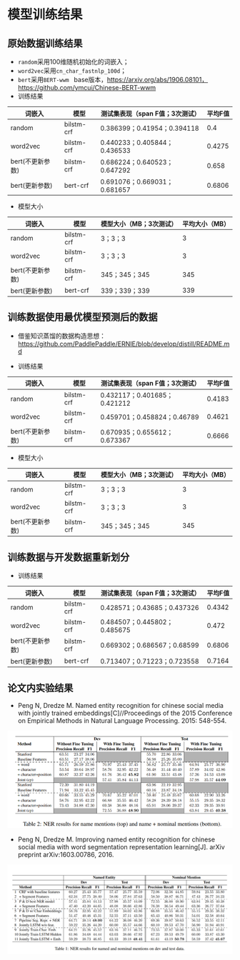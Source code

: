 # 模型训练结果

## 原始数据训练结果

- `random`采用100维随机初始化的词嵌入；
- `word2vec`采用`cn_char_fastnlp_100d`；
- `bert`采用`BERT-wwm `  base版本，https://arxiv.org/abs/1906.08101，https://github.com/ymcui/Chinese-BERT-wwm
- 训练结果

| 词嵌入           | 模型       | 测试集表现（span F值；3次测试） | 平均F值 |
| ---------------- | ---------- | ------------------------------- | ------- |
| random           | bilstm-crf | 0.386399；0.41954；0.394118     | 0.4     |
| word2vec         | bilstm-crf | 0.440233；0.405844；0.436533    | 0.4275  |
| bert(不更新参数) | bilstm-crf | 0.686224；0.640523；0.647292    | 0.658   |
| bert(更新参数)   | bert-crf   | 0.691076；0.669031；0.681657    | 0.6806  |

- 模型大小

| 词嵌入           | 模型       | 模型大小（MB；3次测试） | 平均大小（MB） |
| ---------------- | ---------- | ----------------------- | -------------- |
| random           | bilstm-crf | 3；3；3                 | 3              |
| word2vec         | bilstm-crf | 3；3；3                 | 3              |
| bert(不更新参数) | bilstm-crf | 345；345；345           | 345            |
| bert(更新参数)   | bert-crf   | 339；339；339           | 339            |

## 训练数据使用最优模型预测后的数据

- 借鉴知识蒸馏的数据构造思想：https://github.com/PaddlePaddle/ERNIE/blob/develop/distill/README.md

- 训练结果

| 词嵌入           | 模型       | 测试集表现（span F值；3次测试） | 平均F值 |
| ---------------- | ---------- | ------------------------------- | ------- |
| random           | bilstm-crf | 0.432117；0.401685；0.421212    | 0.4183  |
| word2vec         | bilstm-crf | 0.459701；0.458824；0.46789     | 0.4621  |
| bert(不更新参数) | bilstm-crf | 0.670935；0.655612；0.673367    | 0.6666  |

- 模型大小

| 词嵌入           | 模型       | 模型大小（MB；3次测试） | 平均大小（MB） |
| ---------------- | ---------- | ----------------------- | -------------- |
| random           | bilstm-crf | 3；3；3                 | 3              |
| word2vec         | bilstm-crf | 3；3；3                 | 3              |
| bert(不更新参数) | bilstm-crf | 345；345；345           | 345            |

## 训练数据与开发数据重新划分

- 训练结果

| 词嵌入           | 模型       | 测试集表现（span F值；3次测试） | 平均F值 |
| ---------------- | ---------- | ------------------------------- | ------- |
| random           | bilstm-crf | 0.428571；0.43685；0.437326     | 0.4342  |
| word2vec         | bilstm-crf | 0.484507；0.445802；0.485675    | 0.472   |
| bert(不更新参数) | bilstm-crf | 0.669302；0.686567；0.68599     | 0.6806  |
| bert(更新参数)   | bert-crf   | 0.713407；0.71223；0.723558     | 0.7164  |

## 论文内实验结果

- Peng N, Dredze M. Named entity recognition for chinese social media with jointly trained embeddings[C]//Proceedings of the 2015 Conference on Empirical Methods in Natural Language Processing. 2015: 548-554.

![image-20200521084226703](train_result.assets/image-20200521084226703.png)

- Peng N, Dredze M. Improving named entity recognition for chinese social media with word segmentation representation learning[J]. arXiv preprint arXiv:1603.00786, 2016.

![image-20200521084501098](train_result.assets/image-20200521084501098.png)